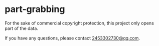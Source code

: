 # part-grabbing

For the sake of commercial copyright protection, this project only opens part of the data.

If you have any questions, please contact 2453302730@qq.com.
